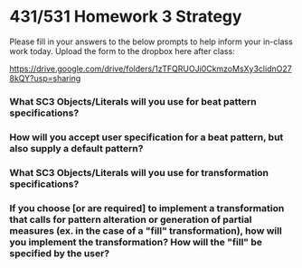 # 431/531 Homework 3 Strategy


Please fill in your answers to the below prompts to help inform your in-class work today. Upload the form to the dropbox here after class:

https://drive.google.com/drive/folders/1zTFQRUOJi0CkmzoMsXy3clidnO278kQY?usp=sharing

### What SC3 Objects/Literals will you use for beat pattern specifications?

### How will you accept user specification for a beat pattern, but also supply a default pattern?

### What SC3 Objects/Literals will you use for transformation specifications?

### If you choose [or are required] to implement a transformation that calls for pattern alteration or generation of partial measures (ex. in the case of a "fill" transformation), how will you implement the transformation? How will the "fill" be specified by the user?


